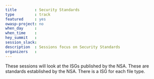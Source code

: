 ```yaml
---
title        : Security Standards
type         : track
featured     : yes
owasp-project: no
when_day     : 
when_time    :
hey_summit   :
session_slack:
description  : Sessions focus on Security Standards
organizers   :
---
```


These sessions will look at the ISGs published by the NSA. These are standards established by the NSA. There is a ISG for each file type.

